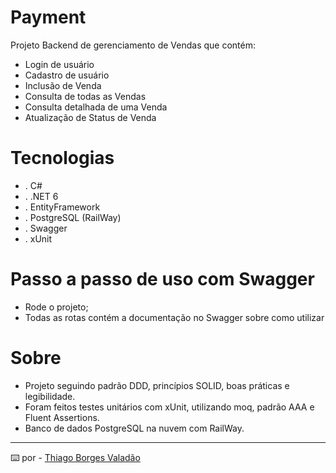 # Payment

Projeto Backend de gerenciamento de Vendas que contém:

+ Login de usuário
+ Cadastro de usuário
+ Inclusão de Venda
+ Consulta de todas as Vendas
+ Consulta detalhada de uma Venda
+ Atualização de Status de Venda


# Tecnologias

+ . C#
+ . .NET 6
+ . EntityFramework
+ . PostgreSQL (RailWay)
+ . Swagger
+ . xUnit

# Passo a passo de uso com Swagger

+ Rode o projeto;
+ Todas as rotas contém a documentação no Swagger sobre como utilizar

# Sobre

+ Projeto seguindo padrão DDD, princípios SOLID, boas práticas e legibilidade.
+ Foram feitos testes unitários com xUnit, utilizando moq, padrão AAA e Fluent Assertions.
+ Banco de dados PostgreSQL na nuvem com RailWay.

---
⌨️ por - [Thiago Borges Valadão](https://www.linkedin.com/in/thiagoborgesv/)
